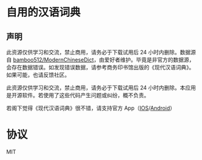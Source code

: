 # 自用的汉语词典

## 声明

此资源仅供学习和交流，禁止商用，请务必于下载试用后 24 小时内删除。数据源自 [bamboo512/ModernChineseDict](https://github.com/bamboo512/ModernChineseDict)，由爱好者维护。毕竟是非官方的数据源，会存在数据错误。如发现错误数据，请参考商务印书馆出版的《现代汉语词典》。如果可能，也请反馈社区。

此资源仅供学习和交流，禁止商用，请务必于下载试用后 24 小时内删除。本应用是开源软件。若使用了这些代码产生问题或纠纷，概不负责。

若阁下觉得《现代汉语词典》很不错，请支持官方 App（[IOS][ios]/[Android][android]）

[ios]: https://apps.apple.com/cn/app/%E7%8E%B0%E4%BB%A3%E6%B1%89%E8%AF%AD%E8%AF%8D%E5%85%B8-%E4%B8%80%E9%83%A8%E4%B9%85%E4%BA%AB%E7%9B%9B%E8%AA%89%E7%9A%84%E8%A7%84%E8%8C%83%E6%80%A7%E8%AF%8D%E5%85%B8/id1330896529
[android]: https://www.baidu.com/s?wd=%E7%8E%B0%E4%BB%A3%E6%B1%89%E8%AF%AD%E8%AF%8D%E5%85%B8%20app&rsv_spt=1&rsv_iqid=0xa15bc0f100284206&issp=1&f=8&rsv_bp=1&rsv_idx=2&ie=utf-8&rqlang=cn&tn=baiduhome_pg&rsv_enter=1&rsv_dl=tb&oq=%25E7%258E%25B0%25E4%25BB%25A3%25E6%25B1%2589%25E8%25AF%25AD%25E8%25AF%258D%25E5%2585%25B8&rsv_btype=t&inputT=1665&rsv_t=4ed3WInyiVHfyLHQdrQ9UMUq1UkHCaoAiPCpSZ%2FnTDNiJhFc7Kwwf5AwgcFpxorEZdMX&rsv_sug3=37&rsv_sug1=11&rsv_sug7=100&rsv_pq=aef584900022b4f3&rsv_sug2=0&rsv_sug4=1717

# 协议

MIT
